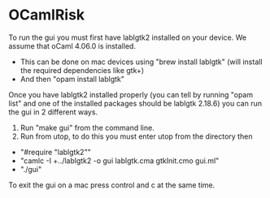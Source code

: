 # OCamlRisk

To run the gui you must first have lablgtk2 installed on your device. We assume that oCaml 4.06.0 is installed.
- This can be done on mac devices using "brew install lablgtk" (will install the required dependencies like gtk+)  
- And then "opam install lablgtk"

Once you have lablgtk2 installed properly (you can tell by running "opam list" and one of the installed packages should be lablgtk 2.18.6) you can run the gui in 2 different ways.
1. Run "make gui" from the command line.
2. Run from utop, to do this you must enter utop from the directory then 
  - "#require "lablgtk2""
  - "camlc -I +../lablgtk2 -o gui lablgtk.cma gtkInit.cmo gui.ml"
  - "./gui"
  
To exit the gui on a mac press control and c at the same time. 
